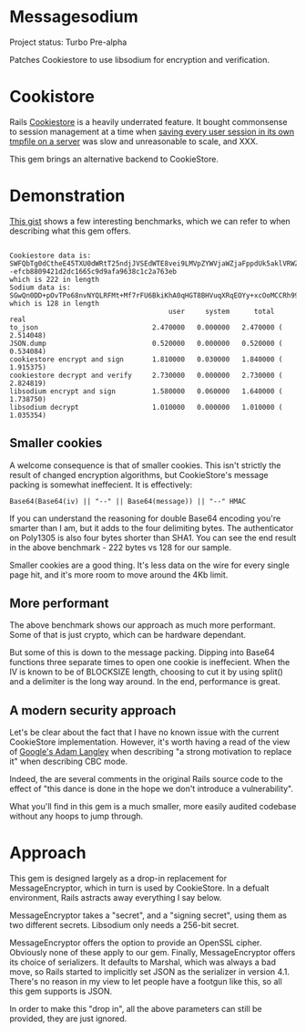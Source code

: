 # Messagesodium

Project status: Turbo Pre-alpha

Patches Cookiestore to use libsodium for encryption and verification.

# Cookistore

Rails [Cookiestore](https://www.justinweiss.com/articles/how-rails-sessions-work/) is a heavily underrated feature. It bought commonsense to session management at a time when [saving every user session in its own tmpfile on a server](http://php.net/manual/en/function.session-start.php) was slow and unreasonable to scale, and XXX.

This gem brings an alternative backend to CookieStore.

# Demonstration

[This gist](https://gist.github.com/technion/5cb2c6fbc570f6c1bc66e30bfb072cdf) shows a few interesting benchmarks, which we can refer to when describing what this gem offers.

```

Cookiestore data is: SWFQbTg0dCtheE45TXU0dWRtT25ndjJVSEdWTE8vei9LMVpZYWVjaWZjaFppdUk5aklVRWZEUy9TOUJuMFpYd2dDMndVZkt0eTR5Sm04Y1FjQzk0M00wRnhTRERHdDhnT3c1dTBvTnRad009LS16WlFaeE82dy84VzA4NThYQzk5bTVBPT0=--efcb8809421d2dc1665c9d9afa9638c1c2a763eb
which is 222 in length
Sodium data is: SGwQn0DD+pOvTPo68nvNYQLRFMt+Mf7rFU6BkiKhA0qHGT8BHVuqXRqEOYy+xcOoMCCRh99eeb/sVWlPzA4/FavTyg4U0PUAns0bx/Q9j4gcoD6K/h0z8yZvW0425g==
which is 128 in length
                                       user     system      total        real
to_json                            2.470000   0.000000   2.470000 (  2.514048)
JSON.dump                          0.520000   0.000000   0.520000 (  0.534084)
cookiestore encrypt and sign       1.810000   0.030000   1.840000 (  1.915375)
cookiestore decrypt and verify     2.730000   0.000000   2.730000 (  2.824819)
libsodium encrypt and sign         1.580000   0.060000   1.640000 (  1.738750)
libsodium decrypt                  1.010000   0.000000   1.010000 (  1.035354)

```

## Smaller cookies

A welcome consequence is that of smaller cookies. This isn't strictly the result of changed encryption algorithms, but CookieStore's message packing is somewhat ineffecient. It is effectively:

    Base64(Base64(iv) || "--" || Base64(message)) || "--" HMAC

If you can understand the reasoning for double Base64 encoding you're smarter than I am, but it adds to the four delimiting bytes. The authenticator on Poly1305 is also four bytes shorter than SHA1. You can see the end result in the above benchmark - 222 bytes vs 128 for our sample.

Smaller cookies are a good thing. It's less data on the wire for every single page hit, and it's more room to move around the 4Kb limit.

## More performant

The above benchmark shows our approach as much more performant. Some of that is just crypto, which can be hardware dependant.

But some of this is down to the message packing. Dipping into Base64 functions three separate times to open one cookie is ineffecient. When the IV is known to be of BLOCKSIZE length, choosing to cut it by using split() and a delimiter is the long way around. In the end, performance is great.

## A modern security approach

Let's be clear about the fact that I have no known issue with the current CookieStore implementation. However, it's worth having a read of the view of [Google's Adam Langley](https://www.imperialviolet.org/2013/10/07/chacha20.html) when describing "a strong motivation to replace it" when describing CBC mode.

Indeed, the are several comments in the original Rails source code to the effect of "this dance is done in the hope we don't introduce a vulnerability".

What you'll find in this gem is a much smaller, more easily audited codebase without any hoops to jump through.

# Approach

This gem is designed largely as a drop-in replacement for MessageEncryptor, which in turn is used by CookieStore. In a defualt environment, Rails astracts away everything I say below.

MessageEncryptor takes a "secret", and a "signing secret", using them as two different secrets. Libsodium only needs a 256-bit secret.

MessageEncryptor offers the option to provide an OpenSSL cipher. Obviously none of these apply to our gem. Finally, MessageEncryptor offers its choice of serializers. It defaults to Marshal, which was always a bad move, so Rails started to implicitly set JSON as the serializer in version 4.1. There's no reason in my view to let people have a footgun like this, so all this gem supports is JSON.

In order to make this "drop in", all the above parameters can still be provided, they are just ignored.
